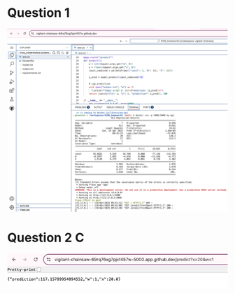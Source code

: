 # Question 1

![Question 1 & Question 2](Q1_Q2_API_Run.png)


# Question 2 C
![Question 3 C](Q2c_API_Testing.png)
